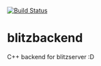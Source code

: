 [![Build Status](https://travis-ci.org/Moggers/blitzbackend.svg?branch=master)](https://travis-ci.org/Moggers/blitzbackend)
# blitzbackend
C++ backend for blitzserver
:D

